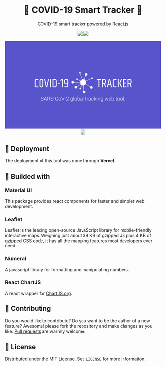 <h1 align="center">🦠 COVID-19 Smart Tracker 🔬</h1>

<p align="center">
    COVID-19 smart tracker powered by React.js
</p>


<p align="center">
    <a href="https://nodejs.org/"><img src="https://img.shields.io/static/v1?label=Node&message=v12.13&color=339933&logo=node.js" /></a>
    <a href="https://reactjs.org/"><img src="https://img.shields.io/static/v1?label=React&message=v17.01&color=61DAFB&logo=react" /></a>
</p>

<p align="center">
    <img src="./.github/background.png" />
    <img src="./.github/preview.gif" />
</p>

## 🚀 Deployment
The deployment of this tool was done through **Vercel**.

## 🔨 Builded with
### Material UI
This package provides react components for faster and simpler web development.

### Leaflet
Leaflet is the leading open-source JavaScript library for mobile-friendly interactive maps. Weighing just about 39 KB of gzipped JS plus 4 KB of gzipped CSS code, it has all the mapping features most developers ever need.

### Numeral
A javascript library for formatting and manipulating numbers.

### React ChartJS
A react wrapper for [ChartJS.org](https://www.chartjs.org/docs/latest/).


## 🤲 Contributing
Do you would like to contribute? Do you want to be the author of a new feature? Awesome! please fork the repository and make changes as you like. [Pull requests](https://github.com/360macky/COVID19-Tracker/pulls) are warmly welcome.


## 📃 License
Distributed under the MIT License.
See [`LICENSE`](./LICENSE) for more information.
